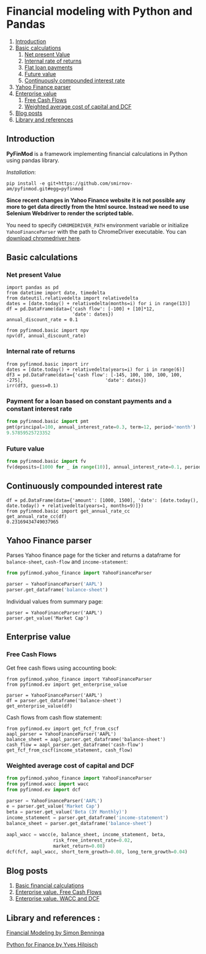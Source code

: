 # Financial modeling with Python and Pandas

1. [Introduction](#introduction)
2. [Basic calculations](#basic)
    1. [Net present Value](#npv)
    1. [Internal rate of returns](#irr)
    1. [Flat loan payments](#pmt)
    1. [Future value](#fv)
    1. [Continuously compounded interest rate](#icc)
3. [Yahoo Finance parser](#yahoo)
3. [Enterprise value](#ev)
    1. [Free Cash Flows](#fcf)
    1. [Weighted average cost of capital and DCF](#wacc)
3. [Blog posts](#blog)
3. [Library and references](#ref)

## Introduction <a name="introduction"></a>
**PyFinMod** is a framework implementing financial calculations in
Python using pandas library.

*Installation*:
```
pip install -e git+https://github.com/smirnov-am/pyfinmod.git#egg=pyfinmod
```

**Since recent changes in Yahoo Finance website it is not possible any more to get data directly from the html source. Instead
we need to use Selenium Webdriver to render the scripted table.**

You need to specify `CHROMEDRIVER_PATH` environment variable or initialize `YahooFinanceParser` with the path to ChromeDriver 
executable. You can [download chromedriver here](https://chromedriver.chromium.org/downloads).

## Basic calculations <a name="basic"></a>
### Net present Value <a name="npv"></a>
```
import pandas as pd
from datetime import date, timedelta
from dateutil.relativedelta import relativedelta
dates = [date.today() + relativedelta(months=i) for i in range(13)]
df = pd.DataFrame(data={'cash flow': [-100] + [10]*12,
                        'date': dates})
annual_discount_rate = 0.1

from pyfinmod.basic import npv
npv(df, annual_discount_rate)
```

### Internal rate of returns <a name="irr"></a>
```
from pyfinmod.basic import irr
dates = [date.today() + relativedelta(years=i) for i in range(6)]
df3 = pd.DataFrame(data={'cash flow': [-145, 100, 100, 100, 100, -275],                              'date': dates})
irr(df3, guess=0.1)
```

### Payment for a loan based on constant payments and a constant interest rate <a name="pmt"></a>
```python
from pyfinmod.basic import pmt
pmt(principal=100, annual_interest_rate=0.3, term=12, period='month')
9.57859525723352
```

### Future value <a name="fv"></a>
```python
from pyfinmod.basic import fv
fv(deposits=[1000 for _ in range(10)], annual_interest_rate=0.1, period='year')
```

## Continuously compounded interest rate <a name="icc"></a>
```
df = pd.DataFrame(data={'amount': [1000, 1500], 'date': [date.today(), date.today() + relativedelta(years=1, months=9)]})
from pyfinmod.basic import get_annual_rate_cc
get_annual_rate_cc(df)
0.23169434749037965
```

## Yahoo Finance parser <a name="yahoo"></a>
Parses Yahoo finance page for the ticker and returns a dataframe for
`balance-sheet`, `cash-flow` and `income-statement`:

```python
from pyfinmod.yahoo_finance import YahooFinanceParser

parser = YahooFinanceParser('AAPL')
parser.get_dataframe('balance-sheet')
```

Individual values from summary page:
```
parser = YahooFinanceParser('AAPL')
parser.get_value('Market Cap')
```

## Enterprise value <a name="ev"></a>
### Free Cash Flows <a name="fcf"></a>
Get free cash flows using accounting book:
```
from pyfinmod.yahoo_finance import YahooFinanceParser
from pyfinmod.ev import get_enterprise_value

parser = YahooFinanceParser('AAPL')
df = parser.get_dataframe('balance-sheet')
get_enterprise_value(df)
```

Сash flows from cash flow statement:
```
from pyfinmod.ev import get_fcf_from_cscf
aapl_parser = YahooFinanceParser('AAPL')
balance_sheet = aapl_parser.get_dataframe('balance-sheet')
cash_flow = aapl_parser.get_dataframe('cash-flow')
get_fcf_from_cscf(income_statement, cash_flow)
```

### Weighted average cost of capital and DCF<a name="wacc"></a>
```python
from pyfinmod.yahoo_finance import YahooFinanceParser
from pyfinmod.wacc import wacc
from pyfinmod.ev import dcf

parser = YahooFinanceParser('AAPL')
e = parser.get_value('Market Cap')
beta = parser.get_value('Beta (3Y Monthly)')
income_statement = parser.get_dataframe('income-statement')
balance_sheet = parser.get_dataframe('balance-sheet')

aapl_wacc = wacc(e, balance_sheet, income_statement, beta,
                 risk_free_interest_rate=0.02,
                 market_return=0.08)
dcf(fcf, aapl_wacc, short_term_growth=0.08, long_term_growth=0.04)
```

## Blog posts  <a name="blog"></a>
1. [Basic financial calculations](https://smirnov-am.github.io/2018/12/24/basic-financial-calculations.html)
2. [Enterprise value. Free Cash Flows](https://smirnov-am.github.io/2019/02/07/company-evaluation-pt1.html)
3. [Enterprise value. WACC and DCF](https://smirnov-am.github.io/calculating-enterprise-value-with-python-and-pandas-part-1-wacc-and-dcf/)

## Library and references  <a name="ref"></a>:
[Financial Modeling by Simon Benninga](https://www.amazon.com/Financial-Modeling-Simon-Benninga/dp/0262026287)

[Python for Finance by Yves Hilpisch](https://www.amazon.com/Python-Finance-Analyze-Financial-Data/dp/1491945281)
